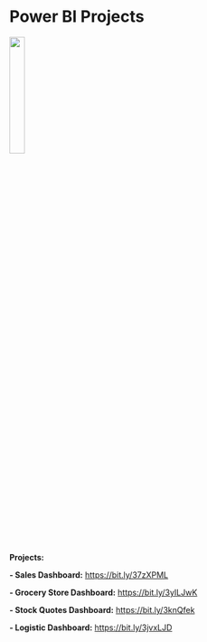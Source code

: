 # Power BI Projects

<img src="https://user-images.githubusercontent.com/86684420/127739062-0b00bed1-68c5-4872-b80e-0e28b71952ee.png" width="23%"></img> 

__**Projects:**__

**- Sales Dashboard:** https://bit.ly/37zXPML

**- Grocery Store Dashboard:** https://bit.ly/3yILJwK

**- Stock Quotes Dashboard:** https://bit.ly/3knQfek

**- Logistic Dashboard:** https://bit.ly/3jvxLJD
